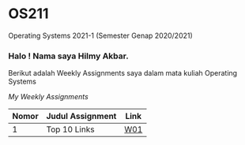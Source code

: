 # OS211
Operating Systems 2021-1 (Semester Genap 2020/2021)

###  Halo ! Nama saya **Hilmy Akbar**.
Berikut adalah Weekly Assignments saya dalam mata kuliah Operating Systems


_My Weekly Assignments_

Nomor | Judul Assignment | Link
----- | ----- | -----
1 | Top 10 Links | [W01](https://hilmy34.github.io/os211/W01/)
